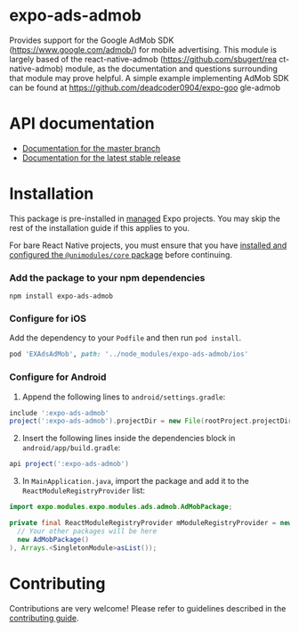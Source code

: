 # expo-ads-admob

Provides support for the Google AdMob SDK (https://www.google.com/admob/) for mobile advertising. This module is largely based of the react-native-admob (https://github.com/sbugert/rea ct-native-admob) module, as the documentation and questions surrounding that module may prove helpful. A simple example implementing AdMob SDK can be found at https://github.com/deadcoder0904/expo-goo gle-admob

# API documentation

- [Documentation for the master branch](https://github.com/expo/expo/blob/master/docs/pages/versions/unversioned/sdk/ads-admob.md)
- [Documentation for the latest stable release](https://docs.expo.io/versions/latest/sdk/ads-admob/)

# Installation

This package is pre-installed in [managed](https://docs.expo.io/versions/latest/introduction/managed-vs-bare/) Expo projects. You may skip the rest of the installation guide if this applies to you.

For bare React Native projects, you must ensure that you have [installed and configured the `@unimodules/core` package](https://github.com/unimodules/core) before continuing.

### Add the package to your npm dependencies

```
npm install expo-ads-admob
```

### Configure for iOS

Add the dependency to your `Podfile` and then run `pod install`.

```ruby
pod 'EXAdsAdMob', path: '../node_modules/expo-ads-admob/ios'
```

### Configure for Android

1. Append the following lines to `android/settings.gradle`:

```gradle
include ':expo-ads-admob'
project(':expo-ads-admob').projectDir = new File(rootProject.projectDir, '../node_modules/expo-ads-admob/android')
```

2. Insert the following lines inside the dependencies block in `android/app/build.gradle`:
```gradle
api project(':expo-ads-admob')
```

3. In `MainApplication.java`, import the package and add it to the `ReactModuleRegistryProvider` list:
```java
import expo.modules.expo.modules.ads.admob.AdMobPackage;
```
```java
private final ReactModuleRegistryProvider mModuleRegistryProvider = new ReactModuleRegistryProvider(Arrays.<Package>asList(
  // Your other packages will be here
  new AdMobPackage()
), Arrays.<SingletonModule>asList());
```

# Contributing

Contributions are very welcome! Please refer to guidelines described in the [contributing guide]( https://github.com/expo/expo#contributing).
